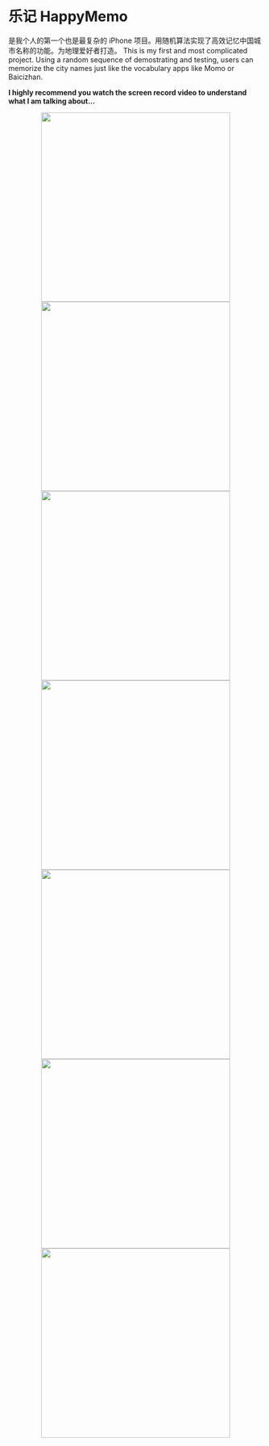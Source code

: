 # 乐记 HappyMemo
是我个人的第一个也是最复杂的 iPhone 项目。用随机算法实现了高效记忆中国城市名称的功能。为地理爱好者打造。
This is my first and most complicated project. Using a random sequence of demostrating and testing, users can memorize the city names just like the vocabulary apps like Momo or Baicizhan.

**I highly recommend you watch the screen record video to understand what I am talking about...**

<div align=center><img width="375" src="https://raw.githubusercontent.com/TankKevin/HappyMemo/master/IMG_0310.PNG"/></div>
<div align=center><img width="375" src="https://raw.githubusercontent.com/TankKevin/HappyMemo/master/IMG_0311.PNG"/></div>
<div align=center><img width="375" src="https://raw.githubusercontent.com/TankKevin/HappyMemo/master/IMG_0312.PNG"/></div>
<div align=center><img width="375" src="https://raw.githubusercontent.com/TankKevin/HappyMemo/master/IMG_0313.PNG"/></div>
<div align=center><img width="375" src="https://raw.githubusercontent.com/TankKevin/HappyMemo/master/IMG_0314.PNG"/></div>
<div align=center><img width="375" src="https://raw.githubusercontent.com/TankKevin/HappyMemo/master/IMG_0316.PNG"/></div>
<div align=center><img width="375" src="https://raw.githubusercontent.com/TankKevin/HappyMemo/master/IMG_0324.PNG"/></div>
